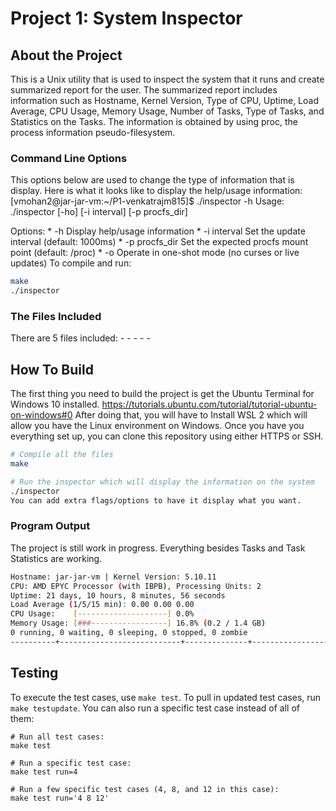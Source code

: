 # Project 1: System Inspector

## About the Project
This is a Unix utility that is used to inspect the system that it runs and create summarized report for the user. The summarized report includes information such as Hostname, Kernel Version, Type of CPU, Uptime, Load Average, CPU Usage, Memory Usage, Number of Tasks, Type of Tasks, and Statistics on the Tasks. The information is obtained by using proc, the process information pseudo-filesystem.

### Command Line Options
This options below are used to change the type of information that is display. Here is what it looks like to display the help/usage information:
[vmohan2@jar-jar-vm:~/P1-venkatrajm815]$ ./inspector -h
Usage: ./inspector [-ho] [-i interval] [-p procfs_dir]

Options:
    * -h              Display help/usage information
    * -i interval     Set the update interval (default: 1000ms)
    * -p procfs_dir   Set the expected procfs mount point (default: /proc)
    * -o              Operate in one-shot mode (no curses or live updates)
To compile and run:

```bash
make
./inspector
```
### The Files Included
There are 5 files included:
    -
    -
    -
    -
    -
    
## How To Build 
The first thing you need to build the project is get the Ubuntu Terminal for Windows 10 installed.
https://tutorials.ubuntu.com/tutorial/tutorial-ubuntu-on-windows#0
After doing that, you will have to Install WSL 2 which will allow you have the Linux environment on Windows.
Once you have you everything set up, you can clone this repository using either HTTPS or SSH.
```bash
# Compile all the files
make

# Run the inspector which will display the information on the system
./inspector
You can add extra flags/options to have it display what you want.
```

### Program Output
The project is still work in progress. Everything besides Tasks and Task Statistics are working.
```bash
Hostname: jar-jar-vm | Kernel Version: 5.10.11
CPU: AMD EPYC Processor (with IBPB), Processing Units: 2 
Uptime: 21 days, 10 hours, 8 minutes, 56 seconds 
Load Average (1/5/15 min): 0.00 0.00 0.00
CPU Usage:    [--------------------] 0.0%                                                                 
Memory Usage: [###-----------------] 16.8% (0.2 / 1.4 GB)                                                                         Tasks: 0 total
0 running, 0 waiting, 0 sleeping, 0 stopped, 0 zombie                                                                                   PID |                 Task Name |        State |            User  
----------+---------------------------+--------------+-----------------  
```

## Testing

To execute the test cases, use `make test`. To pull in updated test cases, run `make testupdate`. You can also run a specific test case instead of all of them:

```
# Run all test cases:
make test

# Run a specific test case:
make test run=4

# Run a few specific test cases (4, 8, and 12 in this case):
make test run='4 8 12'
```
